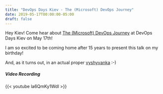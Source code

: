 ```yaml
---
title: "DevOps Days Kiev - The (Microsoft) DevOps Journey"
date: 2019-05-17T00:00:00-05:00
draft: false
---
```


Hey Kiev! Come hear about <a href="https://devopsdays.org/events/2019-kiev/program/sasha-rosenbaum/" target=_blank>The (Microsoft) DevOps Journey</a> at DevOps Days Kiev on May 17th!

I am so excited to be coming home after 15 years to present this talk on my birthday!

And, as it turns out, in an actual proper <a href="https://en.wikipedia.org/wiki/Vyshyvanka" target=_blank>vyshyvanka</a> :-)

<h5>Video Recording</h5>
{{< youtube la6QmKy1WdI >}} 
